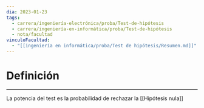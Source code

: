 ```yaml
---
dia: 2023-01-23
tags:
  - carrera/ingeniería-electrónica/proba/Test-de-hipótesis
  - carrera/ingeniería-en-informática/proba/Test-de-hipótesis
  - nota/facultad
vinculoFacultad:
  - "[[ingeniería en informática/proba/Test de hipótesis/Resumen.md]]"
---
```

# Definición
---
La potencia del test es la probabilidad de rechazar la [[Hipótesis nula]]